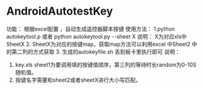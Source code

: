 # AndroidAutotestKey
功能：
  根据excel配置 ，自动生成遥控器脚本按键
使用方法：
  1.python autokeytool.p 或者 python autokeytool.py --sheet X  说明： X为对应xls中SheetX
  2. SheetX为对应的按键map，获取map方法可以利用excel 中Sheet2 中的第二列的方式获取
  3. 生成的autokeyfile.sh 丢到板卡里执行即可
说明：
  1. key.xls sheet1为要调用填的按键值顺序，第三列的等待时长random为0-10S随机值。
  2. 按键名字需要和sheet2或者sheetX进行大小写匹配。
